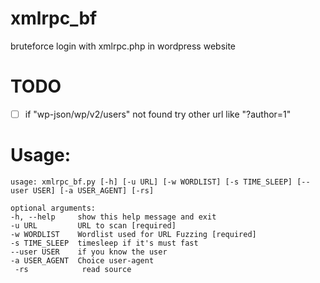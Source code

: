 # xmlrpc_bf

bruteforce login with xmlrpc.php in wordpress website

# TODO
- [ ] if "wp-json/wp/v2/users" not found try other url like "?author=1"

# Usage:

>

    usage: xmlrpc_bf.py [-h] [-u URL] [-w WORDLIST] [-s TIME_SLEEP] [--user USER] [-a USER_AGENT] [-rs]

    optional arguments:
    -h, --help     show this help message and exit   
    -u URL         URL to scan [required]    
    -w WORDLIST    Wordlist used for URL Fuzzing [required]    
    -s TIME_SLEEP  timesleep if it's must fast   
    --user USER    if you know the user   
    -a USER_AGENT  Choice user-agent  
     -rs            read source   
>
